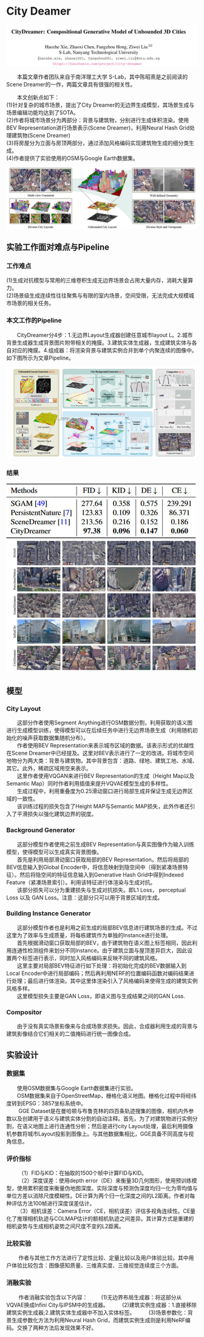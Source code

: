 # City Deamer
![作者团队](https://github.com/Tidalillusion/PaperReading-3D-Generation-/blob/main/Read/Image/0.%E4%BD%9C%E8%80%85%E5%9B%A2%E9%98%9F.jpg)

<p>&emsp;&emsp;本篇文章作者团队来自于南洋理工大学 S-Lab，其中陈昭熹是之前阅读的Scene Dreamer的一作，两篇文章具有很强的相关性。</p>
<p>&emsp;&emsp;本文创新点如下：<br>
(1)针对复杂的城市场景，提出了City Dreamer的无边界生成模型，其场景生成与场景编辑功能均达到了SOTA。<br>
(2)作者将城市场景分为两部分：背景与建筑物，分别进行生成体积渲染。使用BEV Representation进行场景表示(Scene Dreamer)，利用Neural Hash Grid处理建筑物(Scene Dreamer)<br>
(3)将房屋分为立面与房顶两部分，通过添加风格编码实现建筑物生成的细分类生成。<br>
(4)作者提供了实验使用的OSM与Google Earth数据集。</p>

![整体概况](https://github.com/Tidalillusion/PaperReading-3D-Generation-/blob/main/Read/Image/1.%E6%95%B4%E4%BD%93%E6%95%88%E6%9E%9C%E5%9B%BE.jpg)

## 实验工作面对难点与Pipeline
### 工作难点
<p>
(1)生成对抗模型与常用的三维卷积生成无边界场景会占用大量内存，消耗大量算力。<br>
(2)场景级生成连续性往往聚焦与有限的室内场景，空间受限，无法完成大规模城市场景的相关任务。</p>

### 本文工作的Pipeline
<p>&emsp;&emsp;CityDreamer分4步：1.无边界Layout生成器创建任意城市layout L。2.城市背景生成器生成背景图片附带相关的掩膜。3.建筑实体生成器，生成建筑实体与各自对应的掩膜。4.组成器：将渲染背景与建筑实例合并到单个内聚连续的图像中。如下图所示为文章Pipeline。

![Pipline](https://github.com/Tidalillusion/PaperReading-3D-Generation-/blob/main/Read/Image/4.Pipline.jpg)

### 结果

![定量评价](https://github.com/Tidalillusion/PaperReading-3D-Generation-/blob/main/Read/Image/2.%E5%AE%9A%E9%87%8F%E8%AF%84%E5%AE%9A.jpg)
![定性评价](https://github.com/Tidalillusion/PaperReading-3D-Generation-/blob/main/Read/Image/3.%E5%AE%9A%E6%80%A7%E8%AF%84%E5%AE%9A.jpg)


## 模型
### City Layout
<p>&emsp;&emsp;这部分作者使用Segment Anything进行OSM数据分割，利用获取的语义图进行生成模型训练，使得模型可以在后续任务中进行无边界场景生成（利用随机初始化的噪声获取数据集随机分布）。<br>
&emsp;&emsp;作者使用BEV Representation来表示城市区域的数据。该表示形式的优越性在Scene Dreamer中已经提及。这里对BEV表示进行了一定的改进。将城市空间地物分为两大类：背景与建筑物。其中背景包含：道路、绿地、建筑工地、水域、其它。此外，稀疏区域用空来表示。<br>
&emsp;&emsp;这里作者使用VQGAN来进行BEV Representation的生成（Height Map以及Semantic Map）同时作者利用插值来提升VQVAE模型生成的多样性。<br>
&emsp;&emsp;生成过程中，利用重叠度为0.25滑动窗口进行局部生成并保证生成无边界区域的一致性。<br>
&emsp;&emsp;该训练过程的损失包含了Height MAP与Semantic MAP损失，此外作者还引入了平滑损失以强化建筑边界的锐度。</P>

### Background Generator
<p>&emsp;&emsp;这部分模型作者使用之前生成BEV Representation与真实图像作为输入训练模型，使得模型可以生成真实背景图像。<br>
&emsp;&emsp;首先是利用局部滑动窗口获取局部的BEV Representation。然后将局部的BEV信息输入到Global Encoder中，将信息映射到隐空间中（得到紧凑场景特征）。然后将隐空间的特征信息输入到Generative Hash Grid中得到Indexed Feature（紧凑场景索引）。利用该特征进行体渲染与生成对抗。<br>
&emsp;&emsp;该部分损失可以分为重建损失与生成对抗损失。即L1 Loss， perceptual Loss 以及 GAN Loss。注意：这部分只可以用于背景区域的生成。</p>

### Building Instance Generator
<p>&emsp;&emsp;这部分模型作者也是利用之前生成的局部BEV信息进行建筑场景的生成。不过这里为了效率与生成质量，将每栋建筑作为单独的Instance进行处理。<br>
&emsp;&emsp;首先根据滑动窗口获取局部的BEV，由于建筑物在语义图上标签相同，因此利用连通性检测组件来划分不同Instance。由于建筑立面与屋顶差异巨大，因此设置两个标签进行表示，同时加入风格编码来反映不同的建筑风格。<br>
&emsp;&emsp;这里主要对局部BEV特征进行如下处理：将初始化完成的BEV数据输入到Local Encoder中进行局部编码；然后再利用NERF的位置编码函数对编码结果进行处理；最后进行体渲染。其中这里体渲染引入了风格编码来使得生成的建筑实例风格多样。<br>
&emsp;&emsp;这里模型损失主要是GAN Loss，即语义图与生成结果之间的GAN Loss.</p>

### Compositor
<p>&emsp;&emsp;由于没有真实场景影像来与合成场景求损失。因此，合成器利用生成的背景与建筑影像结合它们相关的二值掩码进行统一图像合成。

## 实验设计

### 数据集
<p>&emsp;&emsp;使用OSM数据集与Google Earth数据集进行实验。<br>
&emsp;&emsp;OSM数据集来自于OpenStreetMap，栅格化语义地图。栅格化过程中将经纬度转到EPSG：3857坐标系统中。<br>
 &emsp;&emsp;GGE Dataset是在曼哈顿与布鲁克林的四百条轨迹搜集的图像，相机内外参数以及创建用于语义与建筑实体分割的自动注释。首先，为了对建筑物进行实例分割，在语义地图上进行连通性分析；然后是进行city Layout处理，最后利用摄像机参数将城市Layout投影到图像上。与其他数据集相比，GGE具备不同高度与视角信息。</p>

### 评价指标
<p> &emsp;&emsp;（1）FID与KID：在抽取的1500个帧中计算FID与KID。<br>
 &emsp;&emsp;（2）深度误差：使用depth error（DE）来衡量3D几何图形，使用预训练模型，使用累积密度来衡量伪地图深度。实际深度与预测伪深度均归一化为零均值与单位方差以消除尺度模糊性。DE计算为两个归一化深度之间的L2距离。作者对每种评估方法100帧进行深度误差估计。<br>
&emsp;&emsp;（3）相机误差：Camera Error（CE，相机误差）评估多视角连续性。CE量化了推理相机轨迹与COLMAP估计的额相机轨迹之间差异。其计算方式是重建的相机姿势与生成相机姿势之间尺度不变的L2距离。</p>

### 比较实验
 &emsp;&emsp;作者与其他工作方法进行了定性比较、定量比较以及用户体验比较。其中用户体验比较包含：图像感知质量、三维真实度、三维视觉连续度三个方面。

### 消融实验
 &emsp;&emsp;作者消融实验包含以下内容：
 &emsp;&emsp;(1)无边界布局生成器：将这部分从VQVAE换成Infini City与IPSM中的生成器。
 &emsp;&emsp;(2)建筑实例生成器：1.直接移除建筑实例生成器;2.建筑实体生成器中不加入实体标签。
 &emsp;&emsp;(3)场景参数化：背景生成参数化方法为利用Neural Hash Grid，而建筑实例生成则是利用NeRF编码。交换了两种方法后发现效果不好。




